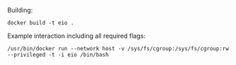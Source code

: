 Building:
```
docker build -t eio .
```

Example interaction including all required flags:
```
/usr/bin/docker run --network host -v /sys/fs/cgroup:/sys/fs/cgroup:rw  --privileged -t -i eio /bin/bash
```
